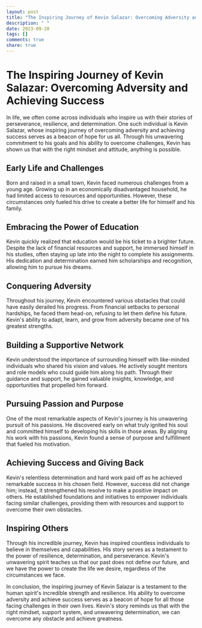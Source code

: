 ```yaml
---
layout: post
title: "The Inspiring Journey of Kevin Salazar: Overcoming Adversity and Achieving Success"
description: " "
date: 2023-09-20
tags: []
comments: true
share: true
---
```

# The Inspiring Journey of Kevin Salazar: Overcoming Adversity and Achieving Success

In life, we often come across individuals who inspire us with their stories of perseverance, resilience, and determination. One such individual is Kevin Salazar, whose inspiring journey of overcoming adversity and achieving success serves as a beacon of hope for us all. Through his unwavering commitment to his goals and his ability to overcome challenges, Kevin has shown us that with the right mindset and attitude, anything is possible.

## Early Life and Challenges

Born and raised in a small town, Kevin faced numerous challenges from a young age. Growing up in an economically disadvantaged household, he had limited access to resources and opportunities. However, these circumstances only fueled his drive to create a better life for himself and his family.

## Embracing the Power of Education

Kevin quickly realized that education would be his ticket to a brighter future. Despite the lack of financial resources and support, he immersed himself in his studies, often staying up late into the night to complete his assignments. His dedication and determination earned him scholarships and recognition, allowing him to pursue his dreams.

## Conquering Adversity

Throughout his journey, Kevin encountered various obstacles that could have easily derailed his progress. From financial setbacks to personal hardships, he faced them head-on, refusing to let them define his future. Kevin's ability to adapt, learn, and grow from adversity became one of his greatest strengths.

## Building a Supportive Network

Kevin understood the importance of surrounding himself with like-minded individuals who shared his vision and values. He actively sought mentors and role models who could guide him along his path. Through their guidance and support, he gained valuable insights, knowledge, and opportunities that propelled him forward.

## Pursuing Passion and Purpose

One of the most remarkable aspects of Kevin's journey is his unwavering pursuit of his passions. He discovered early on what truly ignited his soul and committed himself to developing his skills in those areas. By aligning his work with his passions, Kevin found a sense of purpose and fulfillment that fueled his motivation.

## Achieving Success and Giving Back

Kevin's relentless determination and hard work paid off as he achieved remarkable success in his chosen field. However, success did not change him; instead, it strengthened his resolve to make a positive impact on others. He established foundations and initiatives to empower individuals facing similar challenges, providing them with resources and support to overcome their own obstacles.

## Inspiring Others

Through his incredible journey, Kevin has inspired countless individuals to believe in themselves and capabilities. His story serves as a testament to the power of resilience, determination, and perseverance. Kevin's unwavering spirit teaches us that our past does not define our future, and we have the power to create the life we desire, regardless of the circumstances we face.

In conclusion, the inspiring journey of Kevin Salazar is a testament to the human spirit's incredible strength and resilience. His ability to overcome adversity and achieve success serves as a beacon of hope for all those facing challenges in their own lives. Kevin's story reminds us that with the right mindset, support system, and unwavering determination, we can overcome any obstacle and achieve greatness.